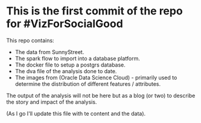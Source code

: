 # This is the first commit of the repo for #VizForSocialGood

This repo contains:

* The data from SunnyStreet.
* The spark flow to import into a database platform.
* The docker file to setup a postgrs database.
* The dva file of the analysis done to date.
* The images from (Oracle Data Science Cloud) - primarily used to determine the distribution of different features / attributes.

The output of the analysis will not be here but as a blog (or two) to describe the story and impact of the analysis.

(As I go I'll update this file with te content and the data).
